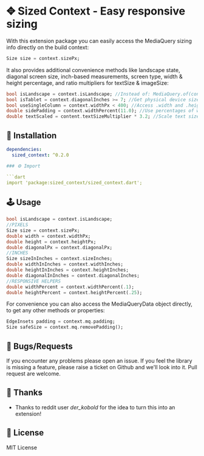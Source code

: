 # ✥ Sized Context - Easy responsive sizing

With this extension package you can easily access the MediaQuery sizing info directly on the build context:

```dart
Size size = context.sizePx;
```

It also provides additional convenience methods like landscape state, diagonal screen size, inch-based measurements, screen type, width & height percentage, and ratio multipliers for textSize & imageSize:

```dart
bool isLandscape = context.isLandscape; //Instead of: MediaQuery.of(context).orientation == Orientation.landscape
bool isTablet = context.diagonalInches >= 7; //Get physical device size in inches 
bool useSingleColumn = context.widthPx < 400; //Access .width and .height directly, no need to go through .size
double sidePadding = context.widthPercent(11.0); //Use percentages of width or height for sizing
double textScaled = content.textSizeMultiplier * 3.2; //Scale text sizes from ratio of height/100
```

## 🔨 Installation
```yaml
dependencies:
  sized_context: ^0.2.0

### ⚙ Import

```dart
import 'package:sized_context/sized_context.dart';
```

## 🕹️ Usage

```dart
bool isLandscape = context.isLandscape;
//PIXELS
Size size = context.sizePx;
double width = context.widthPx;
double height = context.heightPx;
double diagonalPx = context.diagonalPx;
//INCHES
Size sizeInInches = context.sizeInches;
double widthInInches = context.widthInches;
double heightInInches = context.heightInches;
double diagonalInInches = context.diagonalInches;
//RESPONSIVE HELPERS
double widthPercent = context.widthPercent(.1);
double heightPercent = context.heightPercent(.25);
```

For convenience you can also access the MediaQueryData object directly, to get any other methods or properties:

```dart
EdgeInsets padding = context.mq.padding;
Size safeSize = context.mq.removePadding();
```

## 🐞 Bugs/Requests

If you encounter any problems please open an issue. If you feel the library is missing a feature, please raise a ticket on Github and we'll look into it. Pull request are welcome.

## 👏 Thanks

- Thanks to reddit user *der_kobold* for the idea to turn this into an extension!

## 📃 License

MIT License
